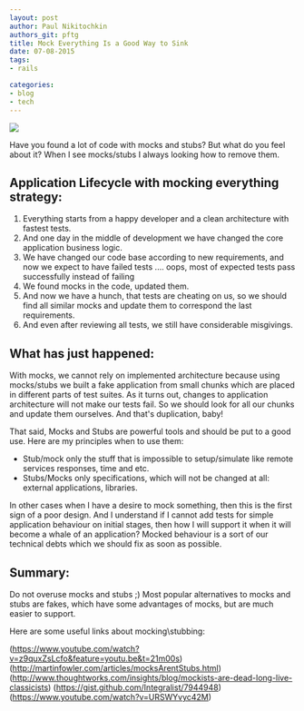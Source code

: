 ```yaml
---
layout: post
author: Paul Nikitochkin
authors_git: pftg
title: Mock Everything Is a Good Way to Sink
date: 07-08-2015
tags:
- rails

categories:
- blog
- tech
---
```


<img src="http://www.quickmeme.com/img/9a/9a7460d0eec7baa6db72ab966714669e4754fea9ae127b44d6da56761260c2b2.jpg" class="left" style="margin-right: 1em;" />

Have you found a lot of code with mocks and stubs? But what do you feel about it?
When I see mocks/stubs I always looking how to remove them.

## Application Lifecycle with mocking everything strategy:

1. Everything starts from a happy developer and a clean architecture with fastest tests. 
2. And one day in the middle of development we have changed the core application business logic. 
3. We have changed our code base according to new requirements, and now we expect to have failed tests .... oops, most of expected tests pass successfully instead of failing
4. We found mocks in the code, updated them. 
5. And now we have a hunch, that tests are cheating on us, so we should find all similar mocks and update them to correspond the last requirements. 
6. And even after reviewing all tests, we still have considerable misgivings.

<!--cut-->

## What has just happened:

With mocks, we cannot rely on implemented architecture because using mocks/stubs we built a fake application from small chunks which are placed in different parts of test suites. As it turns out, changes to application architecture will not make our tests fail. So we should look for all our chunks and update them ourselves. And that's duplication, baby!

That said, Mocks and Stubs are powerful tools and should be put to a good use. Here are my principles when to use them:
* Stub/mock only the stuff that is impossible to setup/simulate like remote services responses, time and etc. 
* Stubs/Mocks only specifications, which will not be changed at all: external applications, libraries.

In other cases when I have a desire to mock something, then this is the first sign of a poor design. And I understand if I cannot add tests for simple application behaviour on initial stages, then how I will support it when it will become a whale of an application? Mocked behaviour is a sort of our technical debts which we should fix as soon as possible.

## Summary:

Do not overuse mocks and stubs ;) Most popular alternatives to mocks and stubs are fakes, which have some advantages of mocks, but are much easier to support. 

Here are some useful links about mocking\stubbing: 

(https://www.youtube.com/watch?v=z9quxZsLcfo&feature=youtu.be&t=21m00s)
(http://martinfowler.com/articles/mocksArentStubs.html)
(http://www.thoughtworks.com/insights/blog/mockists-are-dead-long-live-classicists)
(https://gist.github.com/Integralist/7944948)
(https://www.youtube.com/watch?v=URSWYvyc42M)

